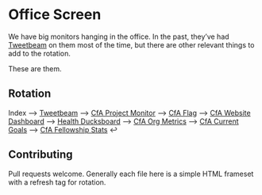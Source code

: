 Office Screen
=============

We have big monitors hanging in the office. In the past, they’ve had
[Tweetbeam](http://www.tweetbeam.com/show?query=codeforamerica) on them most
of the time, but there are other relevant things to add to the rotation.

These are them.

Rotation
----
Index 
⟶ [Tweetbeam](http://codeforamerica.github.io/office-screen/tweetbeam.html)
⟶ [CfA Project Monitor](http://codeforamerica.github.io/office-screen/project-monitor.html)
⟶ [CfA Flag](http://codeforamerica.github.io/office-screen/cfaflag.html)
⟶ [CfA Website Dashboard](http://codeforamerica.github.io/office-screen/website-dashboard.html)
⟶ [Health Ducksboard](http://codeforamerica.github.io/office-screen/ducksboard.html)
⟶ [CfA Org Metrics](http://codeforamerica.github.io/office-screen/org-metrics.html)
⟶ [CfA Current Goals](http://codeforamerica.github.io/office-screen/current-events.html)
⟶ [CfA Fellowship Stats](http://codeforamerica.github.io/office-screen/fellow-dashboard.html)
↩


Contributing
----

Pull requests welcome. Generally each file here is a simple HTML frameset
with a refresh tag for rotation.

